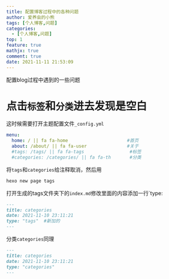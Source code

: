 ```yaml
---
title: 配置博客过程中的各种问题
author: 爱养虫的小熊
tags: [个人博客,问题]
categories:
  - [个人博客,问题]
top: 1
feature: true
mathjx: true
comment: true
date: 2021-11-11 21:53:09
---
```


配置blog过程中遇到的一些问题

<!--more-->

# 点击``标签``和`分类`进去发现是空白

这时候需要打开主题配置文件`_config.yml`

```yml
menu:
  home: / || fa fa-home                      #首页
  about: /about/ || fa fa-user               #关于
  #tags: /tags/ || fa fa-tags                 #标签
  #categories: /categories/ || fa fa-th       #分类
```

将`tags`和`categories`给注释取消，然后用

```md
hexo new page tags
```

打开生成的tags文件夹下的`index.md`修改里面的内容添加一行`type:

```md
---
title: categories
date: 2021-11-10 23:11:21
type: "tags"  #新加的
---
```

分类`categories`同理

```md
---
title: categories
date: 2021-11-10 23:11:21
type: "categories"
---
```
